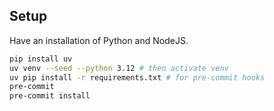 ## Setup

Have an installation of Python and NodeJS.

```sh
pip install uv
uv venv --seed --python 3.12 # then activate venv
uv pip install -r requirements.txt # for pre-commit hooks
pre-commit
pre-commit install
```
